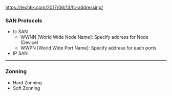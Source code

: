 
https://techtik.com/2017/06/13/fc-addressing/

### SAN Protocols
  - fc SAN
      * WWNN [World Wide Node Name]:  Specify address for Node (Device)
      * WWPN [World Wide Port Name]:  Specify address for each ports
  - IP SAN
-----------------------------------------------------------------------
### Zonning
  - Hard Zonning
  - Soft Zonning

